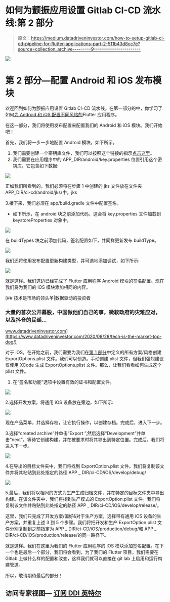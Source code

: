 # 如何为颤振应用设置 Gitlab CI-CD 流水线:第 2 部分

> 原文：<https://medium.datadriveninvestor.com/how-to-setup-gitlab-ci-cd-pipeline-for-flutter-applications-part-2-511b43d8cc7e?source=collection_archive---------9----------------------->

![](img/7799dcc1065b34902b2ebf135fd24537.png)

# 第 2 部分—配置 Android 和 iOS 发布模块

欢迎回到如何为颤振应用设置 Gitlab CI-CD 流水线。在第一部分的中，你学习了如何[为 Android 和 iOS 配置不同风格的](https://www.thesunflowerlab.com/blog/how-to-setup-gitlab-ci-cd-pipeline-for-flutter-applications-part-1/)Flutter 应用程序。

在这一部分，我们将使用发布配置来配置我们的 Android 和 iOS 模块。我们开始吧！

首先，我们将一步一步地配置 Android 模块，如下所示。

1.  我们需要创建一个密钥库文件，我们可以按照这个链接的指示[点击这里](https://flutter.dev/docs/deployment/android#signing-the-app)。
2.  我们需要在应用程序中的 APP_DIR/android/key.properties 位置引用这个密钥库，它包含如下数据:

![](img/9d70d36b6216a0d724e71e61fff6ba40.png)

正如我们所看到的，我们必须将在步骤 1 中创建的 jks 文件放在文件夹 APP_DIR/ci-cd/android/jks/中。jks

3.接下来，我们必须在 app/build.gradle 文件中配置签名。

*   如下所示，在 android 块之前添加代码，这会将 key.properties 文件加载到 keystoreProperties 对象中。

![](img/595242db82d29aeceb41dbdd15a16827.png)

在 buildTypes 块之前添加代码，签名配置如下，并同样更新发布 buildType。

![](img/09f6a7d11b246a73ecc6c819ab257245.png)

我们还将使用发布配置更新构建类型，并可选地添加调试，如下所示:

![](img/37099e054914c2bb48e7da9eb1fa7da7.png)

就是这样。我们这边已经完成了 Flutter 应用程序 Android 模块的签名配置。现在我们将为我们的 iOS 模块添加相同的内容。

[](https://www.datadriveninvestor.com/2020/08/28/tech-is-the-market-top-dog/) [## 技术是市场的领头羊|数据驱动的投资者

### 大量的首次公开募股，中国做他们自己的事，微软政府的灾难应对，以及抖音的民谣…

www.datadriveninvestor.com](https://www.datadriveninvestor.com/2020/08/28/tech-is-the-market-top-dog/) 

对于 iOS，在开始之前，我们需要为我们在[第 1 部分](https://www.thesunflowerlab.com/blog/how-to-setup-gitlab-ci-cd-pipeline-for-flutter-applications-part-1/)中定义的所有方案/风格创建 ExportOptions.plist 文件。我们可以创造。手动创建 plist 文件，但我们强烈建议仅使用 XCode 生成 ExportOptions.plist 文件。那么，让我们看看如何生成这个 plist 文件。

1.  在“签名和功能”选项中设置有效的证书和配置文件。

![](img/c7681115202a80e36ddfd9136ceb2f23.png)

2.选择开发方案，将通用 iOS 设备放在旁边，如下所示:

![](img/441d2f38107577da40e9b9ba1a30c442.png)

现在产品菜单，并选择存档，让它执行操作，以创建存档。完成后，进入下一步。

3.选择“created archive”并单击“Export ”,然后选择“Development”并单击“next”。等待它创建构建，并在被要求时将其导出到特定位置。完成后，我们将进入下一步。

![](img/6895245c82291ca4f440b05238719a59.png)

4.在导出的目标文件夹中，我们将找到 ExportOption.plist 文件。我们将复制该文件并将其粘贴到此处指定的路径 APP _ DIR/ci-CD/iOS/develop/debug/

![](img/d6fe306898a58ad52611eb6851b4c671.png)

5.最后，我们将以相同的方式为生产生成归档文件，并在特定的目标文件夹中导出构建。在该文件夹中，我们将找到生产模式的 ExportOption.plist 文件。我们将复制该文件并粘贴到此处指定的路径 APP _ DIR/ci-CD/iOS/develop/release/。

这里，我们只完成了开发方案/偏好&对于生产方案，选择带有通用 iOS 设备的生产方案，并重复上述 3 到 5 个步骤。我们将把开发和生产 ExportOption.plist 文件分别复制到之前指定为 APP _ DIR/ci-CD/iOS/production/debug/和 APP _ DIR/ci-CD/iOS/production/release/的同一路径下。

就是这样。我们在这里为我们的 Flutter 应用程序的 iOS 模块添加签名配置。在下一个也是最后一个部分，我们将会看到，为了我们的 Flutter 项目，我们需要在 Gitlab 上做什么样的配置和改变，这样我们就可以直接在 git lab 上启用和运行构建管道。

所以，敬请期待最后的部分！

## 访问专家视图— [订阅 DDI 英特尔](https://datadriveninvestor.com/ddi-intel)